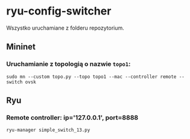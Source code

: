 # ryu-config-switcher


Wszystko uruchamiane z folderu repozytorium.


## Mininet

### Uruchamianie z topologią o nazwie `topo1`:


`sudo mn --custom topo.py --topo topo1 --mac --controller remote --switch ovsk`


## Ryu

### Remote controller: ip='127.0.0.1', port=8888


`ryu-manager simple_switch_13.py`

